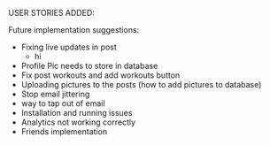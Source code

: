 USER STORIES ADDED:


Future implementation suggestions:

  - Fixing live updates in post
      - hi
  - Profile Pic needs to store in database
  - Fix post workouts and add workouts button
  - Uploading pictures to the posts (how to add pictures to database)
  - Stop email jittering
  - way to tap out of email
  - Installation and running issues
  - Analytics not working correctly
  - Friends implementation

